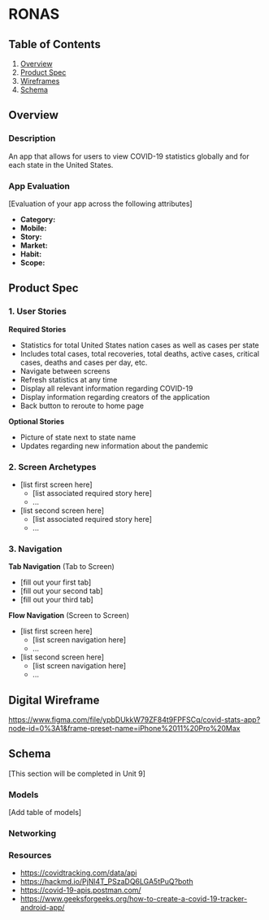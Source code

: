 # RONAS

## Table of Contents
1. [Overview](#Overview)
1. [Product Spec](#Product-Spec)
1. [Wireframes](#Wireframes)
2. [Schema](#Schema)

## Overview
### Description
An app that allows for users to view COVID-19 statistics globally and for each state in the United States.

### App Evaluation
[Evaluation of your app across the following attributes]
- **Category:**
- **Mobile:**
- **Story:**
- **Market:**
- **Habit:**
- **Scope:**

## Product Spec

### 1. User Stories 

**Required Stories**

* Statistics for total United States nation cases as well as cases per state
* Includes total cases, total recoveries, total deaths, active cases, critical cases, deaths and cases per day, etc. 
* Navigate between screens
* Refresh statistics at any time
* Display all relevant information regarding COVID-19
* Display information regarding creators of the application
* Back button to reroute to home page

**Optional Stories**

* Picture of state next to state name
* Updates regarding new information about the pandemic

### 2. Screen Archetypes

* [list first screen here]
   * [list associated required story here]
   * ...
* [list second screen here]
   * [list associated required story here]
   * ...

### 3. Navigation

**Tab Navigation** (Tab to Screen)

* [fill out your first tab]
* [fill out your second tab]
* [fill out your third tab]

**Flow Navigation** (Screen to Screen)

* [list first screen here]
   * [list screen navigation here]
   * ...
* [list second screen here]
   * [list screen navigation here]
   * ...

## Digital Wireframe
https://www.figma.com/file/ypbDUkkW79ZF84t9FPFSCq/covid-stats-app?node-id=0%3A1&frame-preset-name=iPhone%2011%20Pro%20Max

## Schema 
[This section will be completed in Unit 9]

### Models
[Add table of models]

### Networking

### Resources 
- https://covidtracking.com/data/api
- https://hackmd.io/PjNl4T_PSzaDQ6LGA5tPuQ?both
- https://covid-19-apis.postman.com/
- https://www.geeksforgeeks.org/how-to-create-a-covid-19-tracker-android-app/
